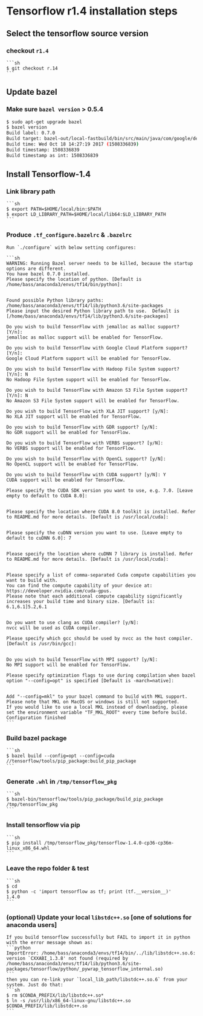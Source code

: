 # Tensorflow r1.4 installation steps

## Select the tensorflow source version

### checkout `r1.4`

	```sh
	$ git checkout r.14
	```


## Update bazel

### Make sure `bazel version` > 0.5.4

   ```sh
   $ sudo apt-get upgrade bazel
   $ bazel version
   Build label: 0.7.0
   Build target: bazel-out/local-fastbuild/bin/src/main/java/com/google/devtools/build/lib/bazel/BazelServer_deploy.jar
   Build time: Wed Oct 18 14:27:19 2017 (1508336839)
   Build timestamp: 1508336839
   Build timestamp as int: 1508336839
   ```


## Install Tensorflow-1.4

### Link library path

	```sh
	$ export PATH=$HOME/local/bin:$PATH
	$ export LD_LIBRARY_PATH=$HOME/local/lib64:$LD_LIBRARY_PATH
	```

### Produce `.tf_configure.bazelrc` & `.bazelrc`

	Run `./configure` with below setting configures:

    ```sh
	WARNING: Running Bazel server needs to be killed, because the startup options are different.
	You have bazel 0.7.0 installed.
	Please specify the location of python. [Default is /home/bass/anaconda3/envs/tf14/bin/python]: 


	Found possible Python library paths:
	/home/bass/anaconda3/envs/tf14/lib/python3.6/site-packages
	Please input the desired Python library path to use.  Default is [/home/bass/anaconda3/envs/tf14/lib/python3.6/site-packages]

	Do you wish to build TensorFlow with jemalloc as malloc support? [Y/n]: 
	jemalloc as malloc support will be enabled for TensorFlow.

	Do you wish to build TensorFlow with Google Cloud Platform support? [Y/n]: 
	Google Cloud Platform support will be enabled for TensorFlow.

	Do you wish to build TensorFlow with Hadoop File System support? [Y/n]: N
	No Hadoop File System support will be enabled for TensorFlow.

	Do you wish to build TensorFlow with Amazon S3 File System support? [Y/n]: N
	No Amazon S3 File System support will be enabled for TensorFlow.

	Do you wish to build TensorFlow with XLA JIT support? [y/N]: 
	No XLA JIT support will be enabled for TensorFlow.

	Do you wish to build TensorFlow with GDR support? [y/N]: 
	No GDR support will be enabled for TensorFlow.

	Do you wish to build TensorFlow with VERBS support? [y/N]: 
	No VERBS support will be enabled for TensorFlow.

	Do you wish to build TensorFlow with OpenCL support? [y/N]: 
	No OpenCL support will be enabled for TensorFlow.

	Do you wish to build TensorFlow with CUDA support? [y/N]: Y
	CUDA support will be enabled for TensorFlow.

	Please specify the CUDA SDK version you want to use, e.g. 7.0. [Leave empty to default to CUDA 8.0]:        


	Please specify the location where CUDA 8.0 toolkit is installed. Refer to README.md for more details. [Default is /usr/local/cuda]: 


	Please specify the cuDNN version you want to use. [Leave empty to default to cuDNN 6.0]: 7


	Please specify the location where cuDNN 7 library is installed. Refer to README.md for more details. [Default is /usr/local/cuda]:


	Please specify a list of comma-separated Cuda compute capabilities you want to build with.
	You can find the compute capability of your device at: https://developer.nvidia.com/cuda-gpus.
	Please note that each additional compute capability significantly increases your build time and binary size. [Default is: 6.1,6.1]5.2,6.1


	Do you want to use clang as CUDA compiler? [y/N]: 
	nvcc will be used as CUDA compiler.

	Please specify which gcc should be used by nvcc as the host compiler. [Default is /usr/bin/gcc]: 


	Do you wish to build TensorFlow with MPI support? [y/N]: 
	No MPI support will be enabled for TensorFlow.

	Please specify optimization flags to use during compilation when bazel option "--config=opt" is specified [Default is -march=native]: 


	Add "--config=mkl" to your bazel command to build with MKL support.
	Please note that MKL on MacOS or windows is still not supported.
	If you would like to use a local MKL instead of downloading, please set the environment variable "TF_MKL_ROOT" every time before build.
	Configuration finished
	```

### Build bazel package

	```sh
	$ bazel build --config=opt --config=cuda //tensorflow/tools/pip_package:build_pip_package
	```

### Generate `.whl` in `/tmp/tensorflow_pkg`

	```sh
	$ bazel-bin/tensorflow/tools/pip_package/build_pip_package /tmp/tensorflow_pkg
	```

### Install tensorflow via pip

	```sh
	$ pip install /tmp/tensorflow_pkg/tensorflow-1.4.0-cp36-cp36m-linux_x86_64.whl
	```

### Leave the repo folder & test

	```sh
	$ cd
	$ python -c 'import tensorflow as tf; print (tf.__version__)'
	1.4.0
	```

### (optional) Update your local `libstdc++.so` [one of solutions for anaconda users]

	If you build tensorflow successfully but FAIL to import it in python with the error message shown as:
	```python
	ImportError: /home/bass/anaconda3/envs/tf14/bin/../lib/libstdc++.so.6: version `CXXABI_1.3.8' not found (required by /home/bass/anaconda3/envs/tf14/lib/python3.6/site-packages/tensorflow/python/_pywrap_tensorflow_internal.so)
	```
	then you can re-link your `local_lib_path/libstdc++.so.6` from your system. Just do that:
	```sh
	$ rm $CONDA_PREFIX/lib/libstdc++.so*
	$ ln -s /usr/lib/x86_64-linux-gnu/libstdc++.so $CONDA_PREFIX/lib/libstdc++.so
	```
